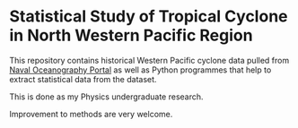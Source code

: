 # Statistical Study of Tropical Cyclone in North Western Pacific Region

This repository contains historical Western Pacific cyclone data pulled from [Naval Oceanography Portal](http://www.usno.navy.mil/NOOC/nmfc-ph/RSS/jtwc/best_tracks/wpindex.php) as well as Python programmes that help to extract statistical data from the dataset. 

This is done as my Physics undergraduate research.

Improvement to methods are very welcome.
